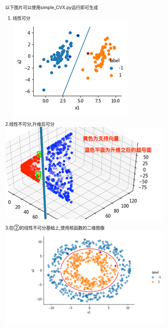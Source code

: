以下图片可以使用simple_CVX.py运行即可生成

1. 线性可分<br>
![haha](../SVM_数据集/实战数据集_线性(支持向量).png)


2.线性不可分,升维后可分
![haha](../SVM_数据集/非线性数据(升维可分,支持向量).png)



3.在②的线性不可分基础上,使用核函数的二维图像
![haha](../SVM_数据集/非线性数据(支持向量).png)


